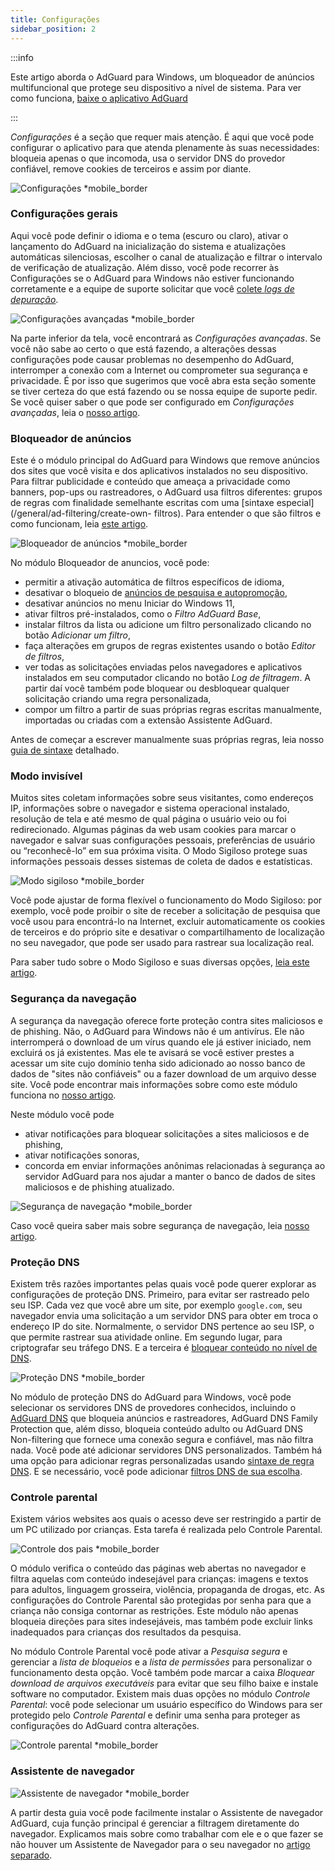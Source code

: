 ```yaml
---
title: Configurações
sidebar_position: 2
---
```


:::info

Este artigo aborda o AdGuard para Windows, um bloqueador de anúncios multifuncional que protege seu dispositivo a nível de sistema. Para ver como funciona, [baixe o aplicativo AdGuard](https://agrd.io/download-kb-adblock)

:::

_Configurações_ é a seção que requer mais atenção. É aqui que você pode configurar o aplicativo para que atenda plenamente às suas necessidades: bloqueia apenas o que incomoda, usa o servidor DNS do provedor confiável, remove cookies de terceiros e assim por diante.

![Configurações \*mobile\_border](https://cdn.adtidy.org/content/kb/ad_blocker/windows/overview/settings.png)

### Configurações gerais

Aqui você pode definir o idioma e o tema (escuro ou claro), ativar o lançamento do AdGuard na inicialização do sistema e atualizações automáticas silenciosas, escolher o canal de atualização e filtrar o intervalo de verificação de atualização. Além disso, você pode recorrer às Configurações se o AdGuard para Windows não estiver funcionando corretamente e a equipe de suporte solicitar que você [colete _logs de depuração_](/adguard-for-windows/solving-problems/adguard-logs.md).

![Configurações avançadas \*mobile\_border](https://cdn.adtidy.org/content/kb/ad_blocker/windows/overview/advanced-settings.png)

Na parte inferior da tela, você encontrará as _Configurações avançadas_. Se você não sabe ao certo o que está fazendo, a alterações dessas configurações pode causar problemas no desempenho do AdGuard, interromper a conexão com a Internet ou comprometer sua segurança e privacidade. É por isso que sugerimos que você abra esta seção somente se tiver certeza do que está fazendo ou se nossa equipe de suporte pedir. Se você quiser saber o que pode ser configurado em _Configurações avançadas_, leia o [nosso artigo](/adguard-for-windows/solving-problems/low-level-settings.md).

### Bloqueador de anúncios

Este é o módulo principal do AdGuard para Windows que remove anúncios dos sites que você visita e dos aplicativos instalados no seu dispositivo. Para filtrar publicidade e conteúdo que ameaça a privacidade como banners, pop-ups ou rastreadores, o AdGuard usa filtros diferentes: grupos de regras com finalidade semelhante escritas com uma [sintaxe especial](/general/ad-filtering/create-own- filtros). Para entender o que são filtros e como funcionam, leia [este artigo](/general/ad-filtering/how-ad-blocking-works).

![Bloqueador de anúncios \*mobile\_border](https://cdn.adtidy.org/content/kb/ad_blocker/windows/overview/settings_ad_blocker.png)

No módulo Bloqueador de anuncios, você pode:

- permitir a ativação automática de filtros específicos de idioma,
- desativar o bloqueio de [anúncios de pesquisa e autopromoção](/general/ad-filtering/search-ads),
- desativar anúncios no menu Iniciar do Windows 11,
- ativar filtros pré-instalados, como o _Filtro AdGuard Base_,
- instalar filtros da lista ou adicione um filtro personalizado clicando no botão _Adicionar um filtro_,
- faça alterações em grupos de regras existentes usando o botão _Editor de filtros_,
- ver todas as solicitações enviadas pelos navegadores e aplicativos instalados em seu computador clicando no botão _Log de filtragem_. A partir daí você também pode bloquear ou desbloquear qualquer solicitação criando uma regra personalizada,
- compor um filtro a partir de suas próprias regras escritas manualmente, importadas ou criadas com a extensão Assistente AdGuard.

Antes de começar a escrever manualmente suas próprias regras, leia nosso [guia de sintaxe](/general/ad-filtering/create-own-filters) detalhado.

### Modo invisível

Muitos sites coletam informações sobre seus visitantes, como endereços IP, informações sobre o navegador e sistema operacional instalado, resolução de tela e até mesmo de qual página o usuário veio ou foi redirecionado. Algumas páginas da web usam cookies para marcar o navegador e salvar suas configurações pessoais, preferências de usuário ou “reconhecê-lo” em sua próxima visita. O Modo Sigiloso protege suas informações pessoais desses sistemas de coleta de dados e estatísticas.

![Modo sigiloso \*mobile\_border](https://cdn.adtidy.org/content/kb/ad_blocker/windows/overview/stealth-mode.png)

Você pode ajustar de forma flexível o funcionamento do Modo Sigiloso: por exemplo, você pode proibir o site de receber a solicitação de pesquisa que você usou para encontrá-lo na Internet, excluir automaticamente os cookies de terceiros e do próprio site e desativar o compartilhamento de localização no seu navegador, que pode ser usado para rastrear sua localização real.

Para saber tudo sobre o Modo Sigiloso e suas diversas opções, [leia este artigo](/general/stealth-mode).

### Segurança da navegação

A segurança da navegação oferece forte proteção contra sites maliciosos e de phishing. Não, o AdGuard para Windows não é um antivírus. Ele não interromperá o download de um vírus quando ele já estiver iniciado, nem excluirá os já existentes. Mas ele te avisará se você estiver prestes a acessar um site cujo domínio tenha sido adicionado ao nosso banco de dados de "sites não confiáveis" ou a fazer download de um arquivo desse site. Você pode encontrar mais informações sobre como este módulo funciona no [nosso artigo](/general/browsing-security).

Neste módulo você pode

- ativar notificações para bloquear solicitações a sites maliciosos e de phishing,
- ativar notificações sonoras,
- concorda em enviar informações anônimas relacionadas à segurança ao servidor AdGuard para nos ajudar a manter o banco de dados de sites maliciosos e de phishing atualizado.

![Segurança de navegação \*mobile\_border](https://cdn.adtidy.org/content/kb/ad_blocker/windows/overview/browsing-security.png)

Caso você queira saber mais sobre segurança de navegação, leia [nosso artigo](/general/browsing-security).

### Proteção DNS

Existem três razões importantes pelas quais você pode querer explorar as configurações de proteção DNS. Primeiro, para evitar ser rastreado pelo seu ISP. Cada vez que você abre um site, por exemplo `google.com`, seu navegador envia uma solicitação a um servidor DNS para obter em troca o endereço IP do site. Normalmente, o servidor DNS pertence ao seu ISP, o que permite rastrear sua atividade online. Em segundo lugar, para criptografar seu tráfego DNS. E a terceira é [bloquear conteúdo no nível de DNS](https://adguard-dns.io/kb/general/dns-filtering/).

![Proteção DNS \*mobile\_border](https://cdn.adtidy.org/content/kb/ad_blocker/windows/overview/dns-settings.png)

No módulo de proteção DNS do AdGuard para Windows, você pode selecionar os servidores DNS de provedores conhecidos, incluindo o [AdGuard DNS](https://adguard-dns.io/kb/) que bloqueia anúncios e rastreadores, AdGuard DNS Family Protection que, além disso, bloqueia conteúdo adulto ou AdGuard DNS Non-filtering que fornece uma conexão segura e confiável, mas não filtra nada. Você pode até adicionar servidores DNS personalizados. Também há uma opção para adicionar regras personalizadas usando [sintaxe de regra DNS](https://adguard-dns.io/kb/general/dns-filtering-syntax/). E se necessário, você pode adicionar [filtros DNS de sua escolha](https://filterlists.com).

### Controle parental

Existem vários websites aos quais o acesso deve ser restringido a partir de um PC utilizado por crianças. Esta tarefa é realizada pelo Controle Parental.

![Controle dos pais \*mobile\_border](https://cdn.adtidy.org/content/kb/ad_blocker/windows/overview/parental-control.png)

O módulo verifica o conteúdo das páginas web abertas no navegador e filtra aquelas com conteúdo indesejável para crianças: imagens e textos para adultos, linguagem grosseira, violência, propaganda de drogas, etc. As configurações do Controle Parental são protegidas por senha para que a criança não consiga contornar as restrições. Este módulo não apenas bloqueia direções para sites indesejáveis, mas também pode excluir links inadequados para crianças dos resultados da pesquisa.

No módulo Controle Parental você pode ativar a _Pesquisa segura_ e gerenciar a _lista de bloqueios_ e a _lista de permissões_ para personalizar o funcionamento desta opção. Você também pode marcar a caixa _Bloquear download de arquivos executáveis_ para evitar que seu filho baixe e instale software no computador. Existem mais duas opções no módulo _Controle Parental_: você pode selecionar um usuário específico do Windows para ser protegido pelo _Controle Parental_ e definir uma senha para proteger as configurações do AdGuard contra alterações.

![Controle parental \*mobile\_border](https://cdn.adtidy.org/content/kb/ad_blocker/windows/overview/parental-control.png)

### Assistente de navegador

![Assistente de navegador \*mobile\_border](https://cdn.adtidy.org/content/kb/ad_blocker/windows/browser-assistant/browser-assistant.png)

A partir desta guia você pode facilmente instalar o Assistente de navegador AdGuard, cuja função principal é gerenciar a filtragem diretamente do navegador. Explicamos mais sobre como trabalhar com ele e o que fazer se não houver um Assistente de Navegador para o seu navegador no [artigo separado](/adguard-for-windows/browser-assistant.md).
